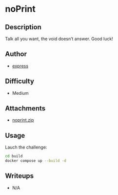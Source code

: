 # noPrint

## Description 
Talk all you want, the void doesn’t answer. Good luck!

## Author
- [express](https://x.com/expr3ss_) 

## Difficulty
- Medium

## Attachments
- [noprint.zip](attachments/noprint.zip)

## Usage

Lauch the challenge:
```sh
cd build 
docker compose up --build -d
```

## Writeups
- N/A
